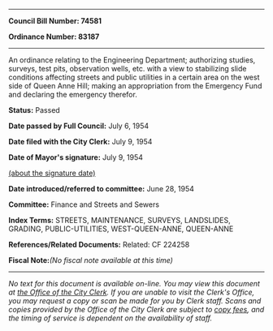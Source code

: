 

********

**Council Bill Number: 74581**
   
**Ordinance Number: 83187**
********

 An ordinance relating to the Engineering Department; authorizing studies, surveys, test pits, observation wells, etc. with a view to stabilizing slide conditions affecting streets and public utilities in a certain area on the west side of Queen Anne Hill; making an appropriation from the Emergency Fund and declaring the emergency therefor.

**Status:** Passed
   
**Date passed by Full Council:** July 6, 1954
   
**Date filed with the City Clerk:** July 9, 1954
   
**Date of Mayor's signature:** July 9, 1954
   
[(about the signature date)](/~public/approvaldate.htm)
   
   
   
**Date introduced/referred to committee:** June 28, 1954
   
**Committee:** Finance and Streets and Sewers
   
   
**Index Terms:** STREETS, MAINTENANCE, SURVEYS, LANDSLIDES, GRADING, PUBLIC-UTILITIES, WEST-QUEEN-ANNE, QUEEN-ANNE

**References/Related Documents:** Related: CF 224258

**Fiscal Note:**_(No fiscal note available at this time)_
********

_No text for this document is available on-line. You may view this document at [the Office of the City Clerk](http://www.seattle.gov/leg/clerk/contactUs.htm). If you are unable to visit the Clerk's Office, you may request a copy or scan be made for you by Clerk staff. Scans and copies provided by the Office of the City Clerk are subject to [copy fees](http://clerk.seattle.gov/~public/clerkfees.htm), and the timing of service is dependent on the availability of staff._

